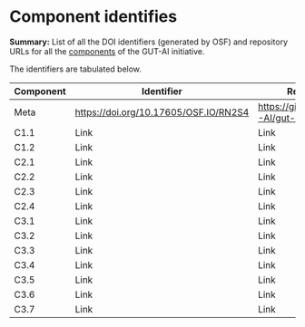 # Component identifies

__Summary:__ List of all the DOI identifiers (generated by OSF) and repository URLs for all the [components](../README.md) of the GUT-AI initiative.

The identifiers are tabulated below.

| Component | Identifier                            | Repository                       |
| --------- | ------------------------------------- | -------------------------------- |
| Meta      | https://doi.org/10.17605/OSF.IO/RN2S4 | https://github.com/GUT-AI/gut-ai |
| C1.1      | Link | Link |
| C1.2      | Link | Link |
| C2.1      | Link | Link |
| C2.2      | Link | Link |
| C2.3      | Link | Link |
| C2.4      | Link | Link |
| C3.1      | Link | Link |
| C3.2      | Link | Link |
| C3.3      | Link | Link |
| C3.4      | Link | Link |
| C3.5      | Link | Link |
| C3.6      | Link | Link |
| C3.7      | Link | Link |
